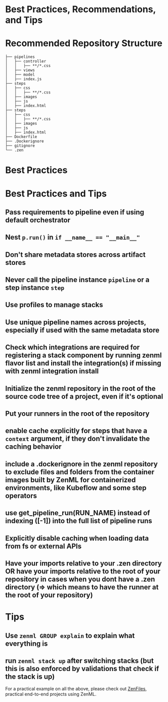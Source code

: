 # Best Practices, Recommendations, and Tips

# Recommended Repository Structure

```
├── pipelines
│   ├── controller
│   │   ├── **/*.css
│   ├── views
│   ├── model
│   ├── index.js
├── steps
│   ├── css
│   │   ├── **/*.css
│   ├── images
│   ├── js
│   ├── index.html
├── steps
│   ├── css
│   │   ├── **/*.css
│   ├── images
│   ├── js
│   ├── index.html
├── Dockerfile
├── .Dockerignore
├── gitignore
└── .zen
```

# Best Practices

# Best Practices and Tips
## Pass requirements to pipeline even if using default orchestrator
## Nest `p.run()` in `if __name__ == "__main__"`
## Don't share metadata stores across artifact stores
## Never call the pipeline instance `pipeline` or a step instance `step`
## Use profiles to manage stacks
## Use unique pipeline names across projects, especially if used with the same metadata store
## Check which integrations are required for registering a stack component by running zenml <component-type> flavor list and install the integration(s) if missing with zenml integration install
## Initialize the zenml repository in the root of the source code tree of a project, even if it's optional
## Put your runners in the root of the repository
## enable cache explicitly for steps that have a `context` argument, if they don't invalidate the caching behavior
## include a .dockerignore in the zenml repository to exclude files and folders from the container images built by ZenML for containerized environments, like Kubeflow and some step operators
## use get_pipeline_run(RUN_NAME) instead of indexing ([-1]) into the full list of pipeline runs
## Explicitly disable caching when loading data from fs or external APIs
## Have your imports relative to your .zen directory OR have your imports relative to the root of your repository in cases when you dont have a .zen directory (=> which means to have the runner at the root of your repository)

# Tips

## Use `zenml GROUP explain` to explain what everything is

## run `zenml stack up` after switching stacks (but this is also enforced by validations that check if the stack is up)

For a practical example on all the above, please check out [ZenFiles](https://github.com/zenml-io/zenfiles), practical end-to-end projects using ZenML.